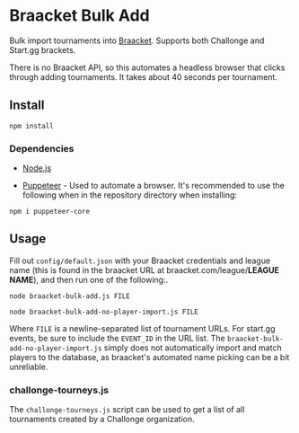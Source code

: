 # Braacket Bulk Add

Bulk import tournaments into [Braacket](https://braacket.com). Supports both Challonge and Start.gg brackets.

There is no Braacket API, so this automates a headless browser that clicks through adding tournaments. It takes about 40 seconds per tournament.

## Install

```
npm install
```

### Dependencies

* [Node.js](https://nodejs.org/en)

* [Puppeteer](https://pptr.dev/) - Used to automate a browser. It's recommended to use the following when in the repository directory when installing:

```
npm i puppeteer-core
```

## Usage

Fill out `config/default.json` with your Braacket credentials and league name (this is found in the braacket URL at braacket.com/league/**LEAGUE NAME**), and then run one of the following:.

```
node braacket-bulk-add.js FILE
```

```
node braacket-bulk-add-no-player-import.js FILE
```

Where `FILE` is a newline-separated list of tournament URLs. For start.gg events, be sure to include the `EVENT_ID` in the URL list. The `braacket-bulk-add-no-player-import.js` simply does not automatically import and match players to the database, as braacket's automated name picking can be a bit unreliable.

### challonge-tourneys.js

The `challonge-tourneys.js` script can be used to get a list of all
tournaments created by a Challonge organization.